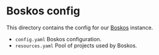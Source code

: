 # Boskos config

This directory contains the config for our [Boskos](https://github.com/kubernetes/test-infra/tree/master/boskos) instance.

* `config.yaml` Boskos configuration.
* `resources.yaml` Pool of projects used by Boskos.
